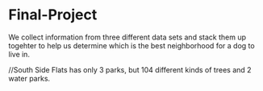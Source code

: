 # Final-Project

We collect information from three different data sets and stack them up togehter to help us
determine which is the best neighborhood for a dog to live in.

//South Side Flats has only 3 parks, but 104 different kinds of trees and 2 water parks.
